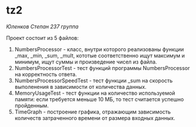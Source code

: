 # tz2
*Юленков Степан 237 группа*

Проект состоит из 5 файлов:
1. NumbersProcessor - класс, внутри которого реализованы функции _max, _min, _sum, _mult, кототые соответственно ищут максимум и минимум, ищут суммы и произведение чисел из файла.
2. NumbersProcessorTest - тест функций программы NumbersProcessor на корректность ответа.
3. NumbersProcessorSpeedTest - тест функции _sum на скорость выполенения в зависимости от количества данных.
4. MemoryUsageTest - тест функции на количество используемой памяти: если требуется меньше 10 МБ, то тест считается успешно пройденным.
5. TimeGraph - построение графика, отражающим зависимость количеств затраченного времени от размера входных данных.
